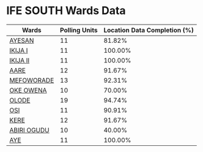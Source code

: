 
# IFE SOUTH Wards Data

| Wards | Polling Units | Location Data Completion (%) |
| ---- | ----- | ------- |
| [AYESAN](./wards/17860-ayesan) | 11 | 81.82% |
| [IKIJA  I](./wards/17861-ikija-i) | 11 | 100.00% |
| [IKIJA  II](./wards/17862-ikija-ii) | 11 | 100.00% |
| [AARE](./wards/17863-aare) | 12 | 91.67% |
| [MEFOWORADE](./wards/17864-mefoworade) | 13 | 92.31% |
| [OKE OWENA](./wards/17865-oke-owena) | 10 | 70.00% |
| [OLODE](./wards/17866-olode) | 19 | 94.74% |
| [OSI](./wards/17867-osi) | 11 | 90.91% |
| [KERE](./wards/17868-kere) | 12 | 91.67% |
| [ABIRI OGUDU](./wards/17869-abiri-ogudu) | 10 | 40.00% |
| [AYE](./wards/17870-aye) | 11 | 100.00% |




